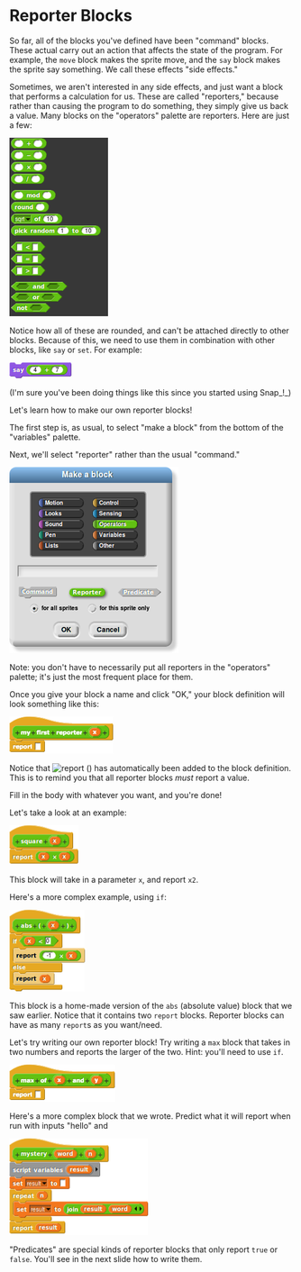 # Reporter Blocks

So far, all of the blocks you've defined have been "command" blocks. These actual carry out an action that affects the state of the program. For example, the `move` block makes the sprite move, and the `say` block makes the sprite say something. We call these effects "side effects."

Sometimes, we aren't interested in any side effects, and just want a block that performs a calculation for us. These are called "reporters," because rather than causing the program to do something, they simply give us back a value. Many blocks on the "operators" palette are reporters. Here are just a few:

![](../.gitbook/assets/image%20%28125%29.png)

Notice how all of these are rounded, and can't be attached directly to other blocks. Because of this, we need to use them in combination with other blocks, like `say` or `set`. For example:

![](../.gitbook/assets/image%20%28116%29.png)

\(I'm sure you've been doing things like this since you started using Snap_!_\)

Let's learn how to make our own reporter blocks!

The first step is, as usual, to select "make a block" from the bottom of the "variables" palette.

Next, we'll select "reporter" rather than the usual "command."

![](../.gitbook/assets/image%20%28267%29.png)

Note: you don't have to necessarily put all reporters in the "operators" palette; it's just the most frequent place for them.

Once you give your block a name and click "OK," your block definition will look something like this:

![](../.gitbook/assets/image%20%2829%29.png)

Notice that ![report \(\)](https://beautyjoy.github.io/bjc-r/img/blocks/report.png) has automatically been added to the block definition. This is to remind you that all reporter blocks _must_ report a value.

Fill in the body with whatever you want, and you're done!

Let's take a look at an example:

![](../.gitbook/assets/image%20%28146%29.png)

This block will take in a parameter `x`, and report `x2`.

Here's a more complex example, using `if`:

![](../.gitbook/assets/image%20%285%29.png)

This block is a home-made version of the `abs` \(absolute value\) block that we saw earlier. Notice that it contains two `report` blocks. Reporter blocks can have as many `report`s as you want/need.

Let's try writing our own reporter block! Try writing a `max` block that takes in two numbers and reports the larger of the two. Hint: you'll need to use `if`.

![](../.gitbook/assets/image%20%28282%29.png)

Here's a more complex block that we wrote. Predict what it will report when run with inputs "hello" and 

![](../.gitbook/assets/image%20%28286%29.png)

"Predicates" are special kinds of reporter blocks that only report `true` or `false`. You'll see in the next slide how to write them.

